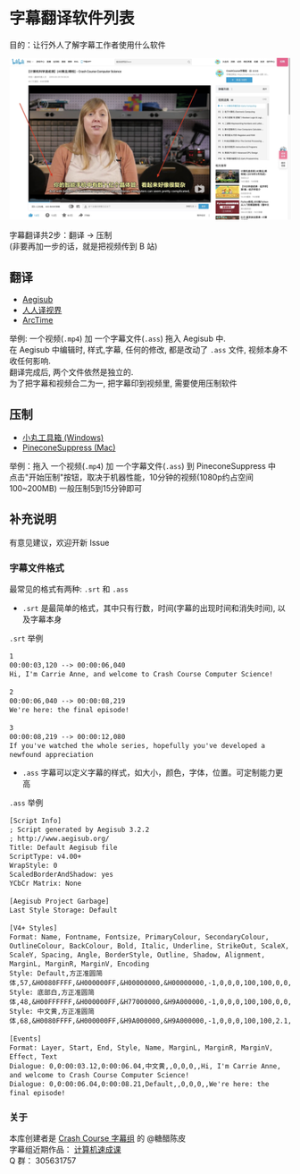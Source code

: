 # 字幕翻译软件列表  
目的：让行外人了解字幕工作者使用什么软件    

![B站截图](./images/img.jpg)


字幕翻译共2步：翻译 -> 压制       
(非要再加一步的话，就是把视频传到 B 站)    

## 翻译
* [Aegisub](http://www.aegisub.org/)
* [人人译视界](https://www.1sj.tv/)
* [ArcTime](https://arctime.org/index.html)

举例: 一个视频(`.mp4`) 加 一个字幕文件(`.ass`) 拖入 Aegisub 中.  
在 Aegisub 中编辑时, 样式,字幕, 任何的修改, 都是改动了 `.ass` 文件, 视频本身不收任何影响.  
翻译完成后, 两个文件依然是独立的.   
为了把字幕和视频合二为一, 把字幕印到视频里, 需要使用压制软件

## 压制
* [小丸工具箱 (Windows)](https://maruko.appinn.me/)
* [PineconeSuppress (Mac)](https://apps.apple.com/cn/app/pineconesuppress/id1398134175?mt=12)

举例：拖入 一个视频(`.mp4`) 加 一个字幕文件(`.ass`) 到 PineconeSuppress 中    
点击"开始压制"按钮，取决于机器性能，10分钟的视频(1080p约占空间100~200MB) 一般压制5到15分钟即可

## 补充说明
有意见建议，欢迎开新 Issue 

### 字幕文件格式
最常见的格式有两种:  `.srt` 和 `.ass`  

* `.srt` 是最简单的格式，其中只有行数，时间(字幕的出现时间和消失时间), 以及字幕本身

`.srt` 举例  

```
1
00:00:03,120 --> 00:00:06,040
Hi, I'm Carrie Anne, and welcome to Crash Course Computer Science!

2
00:00:06,040 --> 00:00:08,219
We're here: the final episode!

3
00:00:08,219 --> 00:00:12,080
If you've watched the whole series, hopefully you've developed a newfound appreciation

```

* `.ass` 字幕可以定义字幕的样式，如大小，颜色，字体，位置。可定制能力更高

`.ass` 举例
```
[Script Info]
; Script generated by Aegisub 3.2.2
; http://www.aegisub.org/
Title: Default Aegisub file
ScriptType: v4.00+
WrapStyle: 0
ScaledBorderAndShadow: yes
YCbCr Matrix: None

[Aegisub Project Garbage]
Last Style Storage: Default

[V4+ Styles]
Format: Name, Fontname, Fontsize, PrimaryColour, SecondaryColour, OutlineColour, BackColour, Bold, Italic, Underline, StrikeOut, ScaleX, ScaleY, Spacing, Angle, BorderStyle, Outline, Shadow, Alignment, MarginL, MarginR, MarginV, Encoding
Style: Default,方正准圆简体,57,&H0080FFFF,&H000000FF,&H00000000,&H00000000,-1,0,0,0,100,100,0,0,1,3,2,2,3,3,13,1
Style: 底部白,方正准圆简体,48,&H00FFFFFF,&H000000FF,&H77000000,&H9A000000,-1,0,0,0,100,100,0,0,1,3,2,2,3,3,13,1
Style: 中文黄,方正准圆简体,68,&H0080FFFF,&H000000FF,&H9A000000,&H9A000000,-1,0,0,0,100,100,2.1,0,1,3,1.9,2,3,3,13,1

[Events]
Format: Layer, Start, End, Style, Name, MarginL, MarginR, MarginV, Effect, Text
Dialogue: 0,0:00:03.12,0:00:06.04,中文黄,,0,0,0,,Hi, I'm Carrie Anne, and welcome to Crash Course Computer Science!
Dialogue: 0,0:00:06.04,0:00:08.21,Default,,0,0,0,,We're here: the final episode!
```

### 关于
本库创建者是 [Crash Course 字幕组](https://www.bilibili.com/video/av21376839/) 的 @糖醋陈皮       
字幕组近期作品： [计算机速成课](https://github.com/1c7/Crash-Course-Computer-Science-Chinese)  
Q 群： 305631757  